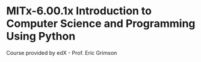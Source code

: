 # MITx-6.00.1x Introduction to Computer Science and Programming Using Python
Course provided by edX - Prof. Eric Grimson
